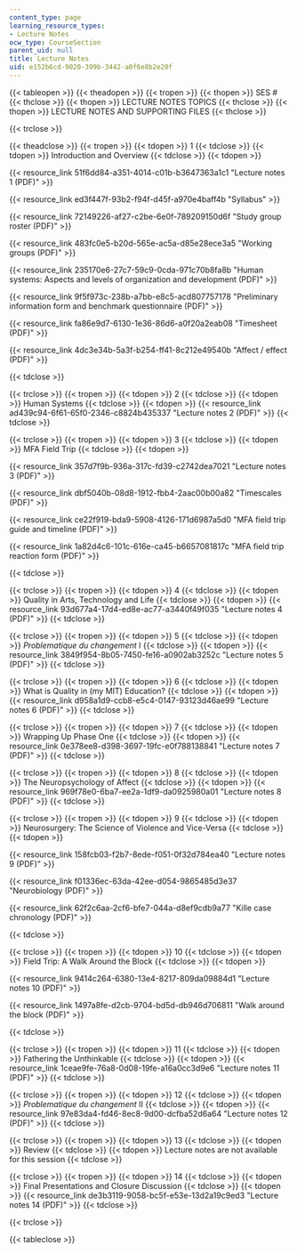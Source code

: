```yaml
---
content_type: page
learning_resource_types:
- Lecture Notes
ocw_type: CourseSection
parent_uid: null
title: Lecture Notes
uid: e152b6cd-9020-399b-3442-a0f6e8b2e20f
---
```


{{< tableopen >}}
{{< theadopen >}}
{{< tropen >}}
{{< thopen >}}
SES #
{{< thclose >}}
{{< thopen >}}
LECTURE NOTES TOPICS
{{< thclose >}}
{{< thopen >}}
LECTURE NOTES AND SUPPORTING FILES
{{< thclose >}}

{{< trclose >}}

{{< theadclose >}}
{{< tropen >}}
{{< tdopen >}}
1
{{< tdclose >}}
{{< tdopen >}}
Introduction and Overview
{{< tdclose >}}
{{< tdopen >}}


{{< resource_link 51f6dd84-a351-4014-c01b-b3647363a1c1 "Lecture notes 1 (PDF)" >}}

{{< resource_link ed3f447f-93b2-f94f-d45f-a970e4baff4b "Syllabus" >}}

{{< resource_link 72149226-af27-c2be-6e0f-789209150d6f "Study group roster (PDF)" >}}

{{< resource_link 483fc0e5-b20d-565e-ac5a-d85e28ece3a5 "Working groups (PDF)" >}}

{{< resource_link 235170e6-27c7-59c9-0cda-971c70b8fa8b "Human systems: Aspects and levels of organization and development (PDF)" >}}

{{< resource_link 9f5f973c-238b-a7bb-e8c5-acd807757178 "Preliminary information form and benchmark questionnaire (PDF)" >}}

{{< resource_link fa86e9d7-6130-1e36-86d6-a0f20a2eab08 "Timesheet (PDF)" >}}

{{< resource_link 4dc3e34b-5a3f-b254-ff41-8c212e49540b "Affect / effect (PDF)" >}}


{{< tdclose >}}

{{< trclose >}}
{{< tropen >}}
{{< tdopen >}}
2
{{< tdclose >}}
{{< tdopen >}}
Human Systems
{{< tdclose >}}
{{< tdopen >}}
{{< resource_link ad439c94-6f61-65f0-2346-c8824b435337 "Lecture notes 2 (PDF)" >}}
{{< tdclose >}}

{{< trclose >}}
{{< tropen >}}
{{< tdopen >}}
3
{{< tdclose >}}
{{< tdopen >}}
MFA Field Trip
{{< tdclose >}}
{{< tdopen >}}


{{< resource_link 357d7f9b-936a-317c-fd39-c2742dea7021 "Lecture notes 3 (PDF)" >}}

{{< resource_link dbf5040b-08d8-1912-fbb4-2aac00b00a82 "Timescales (PDF)" >}}

{{< resource_link ce22f919-bda9-5908-4126-171d6987a5d0 "MFA field trip guide and timeline (PDF)" >}}

{{< resource_link 1a82d4c6-101c-616e-ca45-b6657081817c "MFA field trip reaction form (PDF)" >}}


{{< tdclose >}}

{{< trclose >}}
{{< tropen >}}
{{< tdopen >}}
4
{{< tdclose >}}
{{< tdopen >}}
Quality in Arts, Technology and Life
{{< tdclose >}}
{{< tdopen >}}
{{< resource_link 93d677a4-17d4-ed8e-ac77-a3440f49f035 "Lecture notes 4 (PDF)" >}}
{{< tdclose >}}

{{< trclose >}}
{{< tropen >}}
{{< tdopen >}}
5
{{< tdclose >}}
{{< tdopen >}}
_Problematique du changement_ I
{{< tdclose >}}
{{< tdopen >}}
{{< resource_link 3849f954-8b05-7450-fe16-a0902ab3252c "Lecture notes 5 (PDF)" >}}
{{< tdclose >}}

{{< trclose >}}
{{< tropen >}}
{{< tdopen >}}
6
{{< tdclose >}}
{{< tdopen >}}
What is Quality in (my MIT) Education?
{{< tdclose >}}
{{< tdopen >}}
{{< resource_link d958a1d9-ccb8-e5c4-0147-93123d46ae99 "Lecture notes 6 (PDF)" >}}
{{< tdclose >}}

{{< trclose >}}
{{< tropen >}}
{{< tdopen >}}
7
{{< tdclose >}}
{{< tdopen >}}
Wrapping Up Phase One
{{< tdclose >}}
{{< tdopen >}}
{{< resource_link 0e378ee8-d398-3697-19fc-e0f788138841 "Lecture notes 7 (PDF)" >}}
{{< tdclose >}}

{{< trclose >}}
{{< tropen >}}
{{< tdopen >}}
8
{{< tdclose >}}
{{< tdopen >}}
The Neuropsychology of Affect
{{< tdclose >}}
{{< tdopen >}}
{{< resource_link 969f78e0-6ba7-ee2a-1df9-da0925980a01 "Lecture notes 8 (PDF)" >}}
{{< tdclose >}}

{{< trclose >}}
{{< tropen >}}
{{< tdopen >}}
9
{{< tdclose >}}
{{< tdopen >}}
Neurosurgery: The Science of Violence and Vice-Versa
{{< tdclose >}}
{{< tdopen >}}


{{< resource_link 158fcb03-f2b7-8ede-f051-0f32d784ea40 "Lecture notes 9 (PDF)" >}}

{{< resource_link f01336ec-63da-42ee-d054-9865485d3e37 "Neurobiology (PDF)" >}}

{{< resource_link 62f2c6aa-2cf6-bfe7-044a-d8ef9cdb9a77 "Kille case chronology (PDF)" >}}


{{< tdclose >}}

{{< trclose >}}
{{< tropen >}}
{{< tdopen >}}
10
{{< tdclose >}}
{{< tdopen >}}
Field Trip: A Walk Around the Block
{{< tdclose >}}
{{< tdopen >}}


{{< resource_link 9414c264-6380-13e4-8217-809da09884d1 "Lecture notes 10 (PDF)" >}}

{{< resource_link 1497a8fe-d2cb-9704-bd5d-db946d706811 "Walk around the block (PDF)" >}}


{{< tdclose >}}

{{< trclose >}}
{{< tropen >}}
{{< tdopen >}}
11
{{< tdclose >}}
{{< tdopen >}}
Fathering the Unthinkable
{{< tdclose >}}
{{< tdopen >}}
{{< resource_link 1ceae9fe-76a8-0d08-19fe-a16a0cc3d9e6 "Lecture notes 11 (PDF)" >}}
{{< tdclose >}}

{{< trclose >}}
{{< tropen >}}
{{< tdopen >}}
12
{{< tdclose >}}
{{< tdopen >}}
_Problematique du changement_ II
{{< tdclose >}}
{{< tdopen >}}
{{< resource_link 97e83da4-fd46-8ec8-9d00-dcfba52d6a64 "Lecture notes 12 (PDF)" >}}
{{< tdclose >}}

{{< trclose >}}
{{< tropen >}}
{{< tdopen >}}
13
{{< tdclose >}}
{{< tdopen >}}
Review
{{< tdclose >}}
{{< tdopen >}}
Lecture notes are not available for this session
{{< tdclose >}}

{{< trclose >}}
{{< tropen >}}
{{< tdopen >}}
14
{{< tdclose >}}
{{< tdopen >}}
Final Presentations and Closure Discussion
{{< tdclose >}}
{{< tdopen >}}
{{< resource_link de3b3119-9058-bc5f-e53e-13d2a19c9ed3 "Lecture notes 14 (PDF)" >}}
{{< tdclose >}}

{{< trclose >}}

{{< tableclose >}}